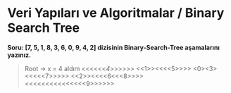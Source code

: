 # Veri Yapıları ve Algoritmalar / Binary Search Tree 

**Soru: [7, 5, 1, 8, 3, 6, 0, 9, 4, 2] dizisinin Binary-Search-Tree aşamalarını yazınız.**

>Root -> x = 4 aldım
<<<<<<*4*>>>>>>
<<1>><<<<5>>>>
<0><3><<<<<7>>>>>
<<2>><<<<6<<<8>>>>
<<<<<<<<<<<<<<<9>>>>>>